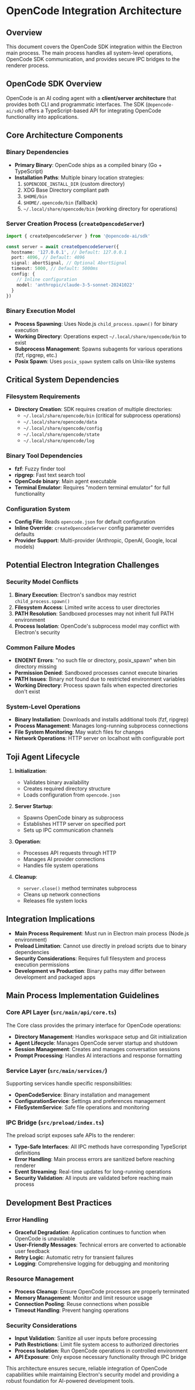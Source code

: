 # OpenCode Integration Architecture

## Overview

This document covers the OpenCode SDK integration within the Electron main process. The main process handles all system-level operations, OpenCode SDK communication, and provides secure IPC bridges to the renderer process.

## OpenCode SDK Overview

OpenCode is an AI coding agent with a **client/server architecture** that provides both CLI and programmatic interfaces. The SDK (`@opencode-ai/sdk`) offers a TypeScript-based API for integrating OpenCode functionality into applications.

## Core Architecture Components

### Binary Dependencies

- **Primary Binary**: OpenCode ships as a compiled binary (Go + TypeScript)
- **Installation Paths**: Multiple binary location strategies:
  1. `$OPENCODE_INSTALL_DIR` (custom directory)
  2. XDG Base Directory compliant path
  3. `$HOME/bin`
  4. `$HOME/.opencode/bin` (fallback)
  5. `~/.local/share/opencode/bin` (working directory for operations)

### Server Creation Process (`createOpencodeServer`)

```typescript
import { createOpencodeServer } from '@opencode-ai/sdk'

const server = await createOpencodeServer({
  hostname: '127.0.0.1', // Default: 127.0.0.1
  port: 4096, // Default: 4096
  signal: abortSignal, // Optional AbortSignal
  timeout: 5000, // Default: 5000ms
  config: {
    // Inline configuration
    model: 'anthropic/claude-3-5-sonnet-20241022'
  }
})
```

### Binary Execution Model

- **Process Spawning**: Uses Node.js `child_process.spawn()` for binary execution
- **Working Directory**: Operations expect `~/.local/share/opencode/bin` to exist
- **Subprocess Management**: Spawns subagents for various operations (fzf, ripgrep, etc.)
- **Posix Spawn**: Uses `posix_spawn` system calls on Unix-like systems

## Critical System Dependencies

### Filesystem Requirements

- **Directory Creation**: SDK requires creation of multiple directories:
  - `~/.local/share/opencode/bin` (critical for subprocess operations)
  - `~/.local/share/opencode/data`
  - `~/.local/share/opencode/config`
  - `~/.local/share/opencode/state`
  - `~/.local/share/opencode/log`

### Binary Tool Dependencies

- **fzf**: Fuzzy finder tool
- **ripgrep**: Fast text search tool
- **OpenCode binary**: Main agent executable
- **Terminal Emulator**: Requires "modern terminal emulator" for full functionality

### Configuration System

- **Config File**: Reads `opencode.json` for default configuration
- **Inline Override**: `createOpencodeServer` config parameter overrides defaults
- **Provider Support**: Multi-provider (Anthropic, OpenAI, Google, local models)

## Potential Electron Integration Challenges

### Security Model Conflicts

1. **Binary Execution**: Electron's sandbox may restrict `child_process.spawn()`
2. **Filesystem Access**: Limited write access to user directories
3. **PATH Resolution**: Sandboxed processes may not inherit full PATH environment
4. **Process Isolation**: OpenCode's subprocess model may conflict with Electron's security

### Common Failure Modes

- **ENOENT Errors**: "no such file or directory, posix_spawn" when bin directory missing
- **Permission Denied**: Sandboxed processes cannot execute binaries
- **PATH Issues**: Binary not found due to restricted environment variables
- **Working Directory**: Process spawn fails when expected directories don't exist

### System-Level Operations

- **Binary Installation**: Downloads and installs additional tools (fzf, ripgrep)
- **Process Management**: Manages long-running subprocess connections
- **File System Monitoring**: May watch files for changes
- **Network Operations**: HTTP server on localhost with configurable port

## Toji Agent Lifecycle

1. **Initialization**:
   - Validates binary availability
   - Creates required directory structure
   - Loads configuration from `opencode.json`

2. **Server Startup**:
   - Spawns OpenCode binary as subprocess
   - Establishes HTTP server on specified port
   - Sets up IPC communication channels

3. **Operation**:
   - Processes API requests through HTTP
   - Manages AI provider connections
   - Handles file system operations

4. **Cleanup**:
   - `server.close()` method terminates subprocess
   - Cleans up network connections
   - Releases file system locks

## Integration Implications

- **Main Process Requirement**: Must run in Electron main process (Node.js environment)
- **Preload Limitation**: Cannot use directly in preload scripts due to binary dependencies
- **Security Considerations**: Requires full filesystem and process execution permissions
- **Development vs Production**: Binary paths may differ between development and packaged apps

## Main Process Implementation Guidelines

### Core API Layer (`src/main/api/core.ts`)

The Core class provides the primary interface for OpenCode operations:

- **Directory Management**: Handles workspace setup and Git initialization
- **Agent Lifecycle**: Manages OpenCode server startup and shutdown
- **Session Management**: Creates and manages conversation sessions
- **Prompt Processing**: Handles AI interactions and response formatting

### Service Layer (`src/main/services/`)

Supporting services handle specific responsibilities:

- **OpenCodeService**: Binary installation and management
- **ConfigurationService**: Settings and preferences management
- **FileSystemService**: Safe file operations and monitoring

### IPC Bridge (`src/preload/index.ts`)

The preload script exposes safe APIs to the renderer:

- **Type-Safe Interfaces**: All IPC methods have corresponding TypeScript definitions
- **Error Handling**: Main process errors are sanitized before reaching renderer
- **Event Streaming**: Real-time updates for long-running operations
- **Security Validation**: All inputs are validated before reaching main process

## Development Best Practices

### Error Handling

- **Graceful Degradation**: Application continues to function when OpenCode is unavailable
- **User-Friendly Messages**: Technical errors are converted to actionable user feedback
- **Retry Logic**: Automatic retry for transient failures
- **Logging**: Comprehensive logging for debugging and monitoring

### Resource Management

- **Process Cleanup**: Ensure OpenCode processes are properly terminated
- **Memory Management**: Monitor and limit resource usage
- **Connection Pooling**: Reuse connections when possible
- **Timeout Handling**: Prevent hanging operations

### Security Considerations

- **Input Validation**: Sanitize all user inputs before processing
- **Path Restrictions**: Limit file system access to authorized directories
- **Process Isolation**: Run OpenCode operations in controlled environment
- **API Exposure**: Only expose necessary functionality through IPC bridge

This architecture ensures secure, reliable integration of OpenCode capabilities while maintaining Electron's security model and providing a robust foundation for AI-powered development tools.
